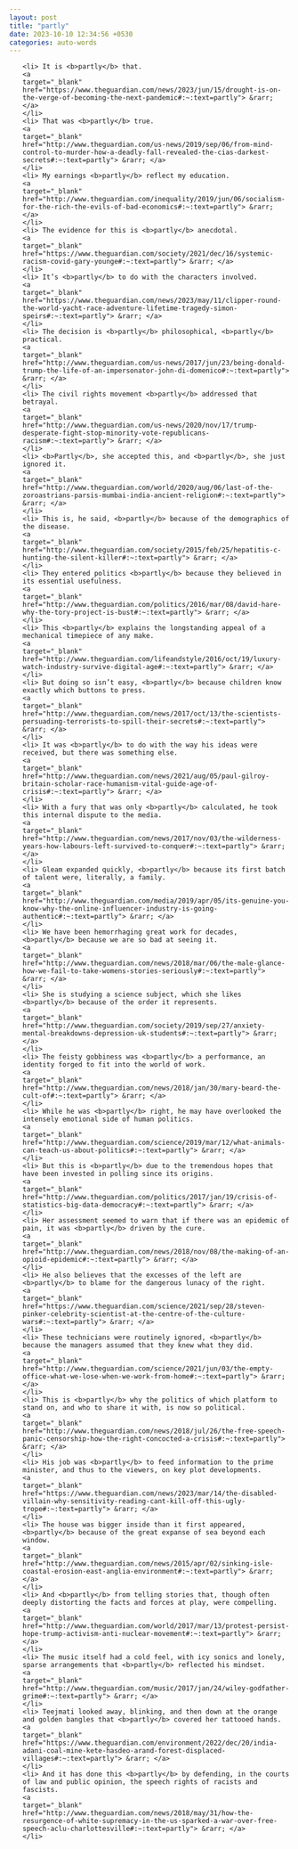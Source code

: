 ```yaml
---
layout: post
title: "partly"
date: 2023-10-10 12:34:56 +0530
categories: auto-words
---
```

<ol>

    <li> It is <b>partly</b> that.
    <a 
    target="_blank" 
    href="https://www.theguardian.com/news/2023/jun/15/drought-is-on-the-verge-of-becoming-the-next-pandemic#:~:text=partly"> &rarr; </a>
    </li>
    <li> That was <b>partly</b> true.
    <a 
    target="_blank" 
    href="http://www.theguardian.com/us-news/2019/sep/06/from-mind-control-to-murder-how-a-deadly-fall-revealed-the-cias-darkest-secrets#:~:text=partly"> &rarr; </a>
    </li>
    <li> My earnings <b>partly</b> reflect my education.
    <a 
    target="_blank" 
    href="http://www.theguardian.com/inequality/2019/jun/06/socialism-for-the-rich-the-evils-of-bad-economics#:~:text=partly"> &rarr; </a>
    </li>
    <li> The evidence for this is <b>partly</b> anecdotal.
    <a 
    target="_blank" 
    href="https://www.theguardian.com/society/2021/dec/16/systemic-racism-covid-gary-younge#:~:text=partly"> &rarr; </a>
    </li>
    <li> It’s <b>partly</b> to do with the characters involved.
    <a 
    target="_blank" 
    href="https://www.theguardian.com/news/2023/may/11/clipper-round-the-world-yacht-race-adventure-lifetime-tragedy-simon-speirs#:~:text=partly"> &rarr; </a>
    </li>
    <li> The decision is <b>partly</b> philosophical, <b>partly</b> practical.
    <a 
    target="_blank" 
    href="http://www.theguardian.com/us-news/2017/jun/23/being-donald-trump-the-life-of-an-impersonator-john-di-domenico#:~:text=partly"> &rarr; </a>
    </li>
    <li> The civil rights movement <b>partly</b> addressed that betrayal.
    <a 
    target="_blank" 
    href="http://www.theguardian.com/us-news/2020/nov/17/trump-desperate-fight-stop-minority-vote-republicans-racism#:~:text=partly"> &rarr; </a>
    </li>
    <li> <b>Partly</b>, she accepted this, and <b>partly</b>, she just ignored it.
    <a 
    target="_blank" 
    href="http://www.theguardian.com/world/2020/aug/06/last-of-the-zoroastrians-parsis-mumbai-india-ancient-religion#:~:text=partly"> &rarr; </a>
    </li>
    <li> This is, he said, <b>partly</b> because of the demographics of the disease.
    <a 
    target="_blank" 
    href="http://www.theguardian.com/society/2015/feb/25/hepatitis-c-hunting-the-silent-killer#:~:text=partly"> &rarr; </a>
    </li>
    <li> They entered politics <b>partly</b> because they believed in its essential usefulness.
    <a 
    target="_blank" 
    href="http://www.theguardian.com/politics/2016/mar/08/david-hare-why-the-tory-project-is-bust#:~:text=partly"> &rarr; </a>
    </li>
    <li> This <b>partly</b> explains the longstanding appeal of a mechanical timepiece of any make.
    <a 
    target="_blank" 
    href="http://www.theguardian.com/lifeandstyle/2016/oct/19/luxury-watch-industry-survive-digital-age#:~:text=partly"> &rarr; </a>
    </li>
    <li> But doing so isn’t easy, <b>partly</b> because children know exactly which buttons to press.
    <a 
    target="_blank" 
    href="http://www.theguardian.com/news/2017/oct/13/the-scientists-persuading-terrorists-to-spill-their-secrets#:~:text=partly"> &rarr; </a>
    </li>
    <li> It was <b>partly</b> to do with the way his ideas were received, but there was something else.
    <a 
    target="_blank" 
    href="http://www.theguardian.com/news/2021/aug/05/paul-gilroy-britain-scholar-race-humanism-vital-guide-age-of-crisis#:~:text=partly"> &rarr; </a>
    </li>
    <li> With a fury that was only <b>partly</b> calculated, he took this internal dispute to the media.
    <a 
    target="_blank" 
    href="http://www.theguardian.com/news/2017/nov/03/the-wilderness-years-how-labours-left-survived-to-conquer#:~:text=partly"> &rarr; </a>
    </li>
    <li> Gleam expanded quickly, <b>partly</b> because its first batch of talent were, literally, a family.
    <a 
    target="_blank" 
    href="http://www.theguardian.com/media/2019/apr/05/its-genuine-you-know-why-the-online-influencer-industry-is-going-authentic#:~:text=partly"> &rarr; </a>
    </li>
    <li> We have been hemorrhaging great work for decades, <b>partly</b> because we are so bad at seeing it.
    <a 
    target="_blank" 
    href="http://www.theguardian.com/news/2018/mar/06/the-male-glance-how-we-fail-to-take-womens-stories-seriously#:~:text=partly"> &rarr; </a>
    </li>
    <li> She is studying a science subject, which she likes <b>partly</b> because of the order it represents.
    <a 
    target="_blank" 
    href="http://www.theguardian.com/society/2019/sep/27/anxiety-mental-breakdowns-depression-uk-students#:~:text=partly"> &rarr; </a>
    </li>
    <li> The feisty gobbiness was <b>partly</b> a performance, an identity forged to fit into the world of work.
    <a 
    target="_blank" 
    href="http://www.theguardian.com/news/2018/jan/30/mary-beard-the-cult-of#:~:text=partly"> &rarr; </a>
    </li>
    <li> While he was <b>partly</b> right, he may have overlooked the intensely emotional side of human politics.
    <a 
    target="_blank" 
    href="http://www.theguardian.com/science/2019/mar/12/what-animals-can-teach-us-about-politics#:~:text=partly"> &rarr; </a>
    </li>
    <li> But this is <b>partly</b> due to the tremendous hopes that have been invested in polling since its origins.
    <a 
    target="_blank" 
    href="http://www.theguardian.com/politics/2017/jan/19/crisis-of-statistics-big-data-democracy#:~:text=partly"> &rarr; </a>
    </li>
    <li> Her assessment seemed to warn that if there was an epidemic of pain, it was <b>partly</b> driven by the cure.
    <a 
    target="_blank" 
    href="http://www.theguardian.com/news/2018/nov/08/the-making-of-an-opioid-epidemic#:~:text=partly"> &rarr; </a>
    </li>
    <li> He also believes that the excesses of the left are <b>partly</b> to blame for the dangerous lunacy of the right.
    <a 
    target="_blank" 
    href="https://www.theguardian.com/science/2021/sep/28/steven-pinker-celebrity-scientist-at-the-centre-of-the-culture-wars#:~:text=partly"> &rarr; </a>
    </li>
    <li> These technicians were routinely ignored, <b>partly</b> because the managers assumed that they knew what they did.
    <a 
    target="_blank" 
    href="http://www.theguardian.com/science/2021/jun/03/the-empty-office-what-we-lose-when-we-work-from-home#:~:text=partly"> &rarr; </a>
    </li>
    <li> This is <b>partly</b> why the politics of which platform to stand on, and who to share it with, is now so political.
    <a 
    target="_blank" 
    href="http://www.theguardian.com/news/2018/jul/26/the-free-speech-panic-censorship-how-the-right-concocted-a-crisis#:~:text=partly"> &rarr; </a>
    </li>
    <li> His job was <b>partly</b> to feed information to the prime minister, and thus to the viewers, on key plot developments.
    <a 
    target="_blank" 
    href="https://www.theguardian.com/news/2023/mar/14/the-disabled-villain-why-sensitivity-reading-cant-kill-off-this-ugly-trope#:~:text=partly"> &rarr; </a>
    </li>
    <li> The house was bigger inside than it first appeared, <b>partly</b> because of the great expanse of sea beyond each window.
    <a 
    target="_blank" 
    href="http://www.theguardian.com/news/2015/apr/02/sinking-isle-coastal-erosion-east-anglia-environment#:~:text=partly"> &rarr; </a>
    </li>
    <li> And <b>partly</b> from telling stories that, though often deeply distorting the facts and forces at play, were compelling.
    <a 
    target="_blank" 
    href="http://www.theguardian.com/world/2017/mar/13/protest-persist-hope-trump-activism-anti-nuclear-movement#:~:text=partly"> &rarr; </a>
    </li>
    <li> The music itself had a cold feel, with icy sonics and lonely, sparse arrangements that <b>partly</b> reflected his mindset.
    <a 
    target="_blank" 
    href="http://www.theguardian.com/music/2017/jan/24/wiley-godfather-grime#:~:text=partly"> &rarr; </a>
    </li>
    <li> Teejmati looked away, blinking, and then down at the orange and golden bangles that <b>partly</b> covered her tattooed hands.
    <a 
    target="_blank" 
    href="https://www.theguardian.com/environment/2022/dec/20/india-adani-coal-mine-kete-hasdeo-arand-forest-displaced-villages#:~:text=partly"> &rarr; </a>
    </li>
    <li> And it has done this <b>partly</b> by defending, in the courts of law and public opinion, the speech rights of racists and fascists.
    <a 
    target="_blank" 
    href="http://www.theguardian.com/news/2018/may/31/how-the-resurgence-of-white-supremacy-in-the-us-sparked-a-war-over-free-speech-aclu-charlottesville#:~:text=partly"> &rarr; </a>
    </li>